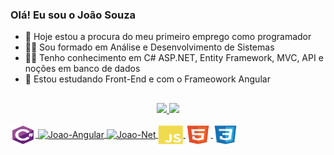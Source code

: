 ### Olá! Eu sou o João Souza

- 🔭 Hoje estou a procura do meu primeiro emprego como programador
- 👨‍🎓 Sou formado em Análise e Desenvolvimento de Sistemas
- 👨‍💻 Tenho conhecimento em C# ASP.NET, Entity Framework, MVC, API e noções em banco de dados
- 🌱 Estou estudando Front-End e com o Frameowork Angular

##

<div align="center">
  <a href="https://github.com/joaosouza14">
  <img height="180em" src="https://github-readme-stats.vercel.app/api?username=joaosouza14&show_icons=true&theme=dark&include_all_commits=true&count_private=true"/>
  <img height="180em" src="https://github-readme-stats.vercel.app/api/top-langs/?username=joaosouza14&layout=compact&langs_count=7&theme=dark"/>
</div>

<div style="display: inline_block"><br>
<img align="center" alt="Joao-Csharp" height="30" width="40" src="https://raw.githubusercontent.com/devicons/devicon/master/icons/csharp/csharp-original.svg">
<img align="center" alt="Joao-Angular" height="30" width="40" src="https://cdn.jsdelivr.net/gh/devicons/devicon/icons/angularjs/angularjs-original.svg">
<img align="center" alt="Joao-Net" height="30" width="40" src="https://cdn.jsdelivr.net/gh/devicons/devicon/icons/dotnetcore/dotnetcore-original.svg">
  <img align="center" alt="Joao-Js" height="30" width="40" src="https://raw.githubusercontent.com/devicons/devicon/master/icons/javascript/javascript-plain.svg">
  <img align="center" alt="Joao-HTML" height="30" width="40" src="https://raw.githubusercontent.com/devicons/devicon/master/icons/html5/html5-original.svg">
  <img align="center" alt="Joao-CSS" height="30" width="40" src="https://raw.githubusercontent.com/devicons/devicon/master/icons/css3/css3-original.svg">
</div>

##
